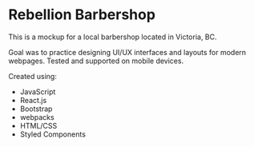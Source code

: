 <h1>Rebellion Barbershop</h1>

This is a mockup for a local barbershop located in Victoria, BC.

Goal was to practice designing UI/UX interfaces and layouts for modern webpages. Tested and supported on mobile devices.

Created using:
- JavaScript
- React.js
- Bootstrap
- webpacks
- HTML/CSS
- Styled Components
